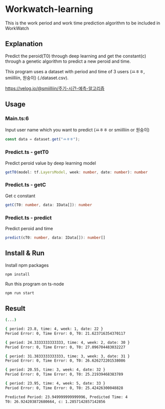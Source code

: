 # Workwatch-learning

This is the work period and work time prediction algorithm to be included in WorkWatch

## Explanation

Predict the peroid(T0) through deep learning and get the constant(c) through a genetic algorithm to predict a new peroid and time.

This program uses a dataset with period and time of 3 users (ㅛㅎㅎ, smiilliin, 원숭이) (./dataset.csv).

https://velog.io/@smiilliin/주기-시간-예측-알고리즘

## Usage

### Main.ts:6

Input user name which you want to predict (ㅛㅎㅎ or smiilliin or 원숭이)

```ts
const data = dataset.get("ㅛㅎㅎ");
```

### Predict.ts - getT0

Predict peroid value by deep learning model

```ts
getT0(model: tf.LayersModel, week: number, date: number): number
```

### Predict.ts - getC

Get c constant

```ts
getC(T0: number, data: IData[]): number
```

### Predict.ts - predict

Predict peroid and time

```ts
predict(cT0: number, data: IData[]): number[]
```

## Install & Run

Install npm packages

```bash
npm install
```

Run this program on ts-node

```bash
npm run start
```

## Result

```bash
(...)

{ period: 23.8, time: 4, week: 1, date: 22 }
Period Error: 0, Time Error: 0, T0: 21.623716354370117

{ period: 24.3333333333333, time: 4, week: 2, date: 30 }
Period Error: 0, Time Error: 0, T0: 27.096704483032227

{ period: 31.3833333333333, time: 3, week: 3, date: 31 }
Period Error: 0, Time Error: 0, T0: 26.626272201538086

{ period: 20.55, time: 3, week: 4, date: 32 }
Period Error: 0, Time Error: 0, T0: 25.21939468383789

{ period: 23.95, time: 4, week: 5, date: 33 }
Period Error: 0, Time Error: 0, T0: 25.42426300048828

Predicted Period: 23.949999999999996, Predicted Time: 4
T0: 26.924203872680664, c: 1.2857142857142856
```
